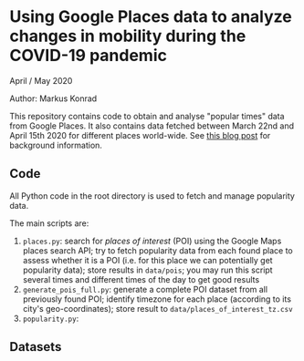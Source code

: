 # Using Google Places data to analyze changes in mobility during the COVID-19 pandemic

April / May 2020

Author: Markus Konrad

This repository contains code to obtain and analyse "popular times" data from Google Places. It also contains data fetched between March 22nd and April 15th 2020 for different places world-wide. See [this blog post](https://datascience.blog.wzb.eu/?p=1467) for background information.


## Code

All Python code in the root directory is used to fetch and manage popularity data.

The main scripts are:

1. `places.py`: search for *places of interest* (POI) using the Google Maps places search API; try to fetch popularity data from each found place to assess whether it is a POI (i.e. for this place we can potentially get popularity data); store results in `data/pois`; you may run this script several times and different times of the day to get good results
2. `generate_pois_full.py`: generate a complete POI dataset from all previously found POI; identify timezone for each place (according to its city's geo-coordinates); store result to `data/places_of_interest_tz.csv`
3. `popularity.py`: 

## Datasets


